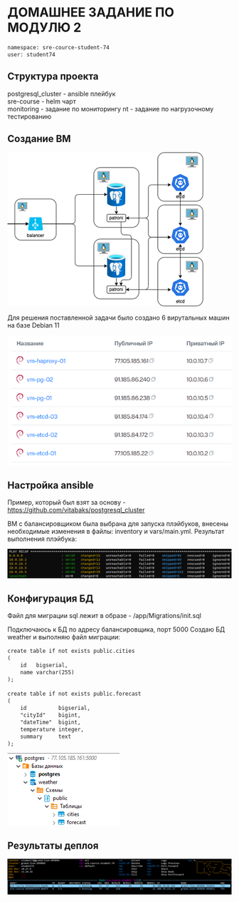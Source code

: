# ДОМАШНЕЕ ЗАДАНИЕ ПО МОДУЛЮ 2

```
namespace: sre-cource-student-74
user: student74
```
## Структура проекта

postgresql_cluster - ansible плейбук  
sre-course - helm чарт  
monitoring - задание по мониторингу
nt - задание по нагрузочному тестированию

## Создание ВМ

![Схема](img/vm-diag.png)

Для решения поставленной задачи было создано 6 вирутальных машин на базе Debian 11

![Схема](img/vm-cloud.png)

## Настройка ansible
Пример, который был взят за основу - https://github.com/vitabaks/postgresql_cluster

ВМ с балансировщиком была выбрана для запуска плэйбуков, внесены необходимые изменения в файлы: inventory и vars/main.yml. 
Результат выполнения плэйбука:

![Схема](img/ansible_result.png)



## Конфигурация БД

Файл для миграции sql лежит в образе - /app/Migrations/init.sql

Подключаюсь к БД по адресу балансировщика, порт 5000
Создаю БД weather и выполняю файл миграции:

```
create table if not exists public.cities
(
    id   bigserial,
    name varchar(255)
);

create table if not exists public.forecast
(
    id          bigserial,
    "cityId"    bigint,
    "dateTime"  bigint,
    temperature integer,
    summary     text
);
```

![БД и таблицы созданы](img/db_created.png)

## Результаты деплоя


![Pods](img/pods.png)
